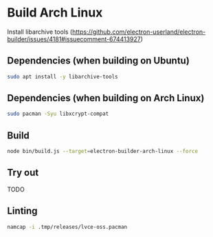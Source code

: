 # Build Arch Linux

Install libarchive tools (https://github.com/electron-userland/electron-builder/issues/4181#issuecomment-674413927)

## Dependencies (when building on Ubuntu)

```sh
sudo apt install -y libarchive-tools
```

## Dependencies (when building on Arch Linux)

```sh
sudo pacman -Syu libxcrypt-compat
```

## Build

```sh
node bin/build.js --target=electron-builder-arch-linux --force
```

## Try out

TODO

## Linting

```sh
namcap -i .tmp/releases/lvce-oss.pacman
```
